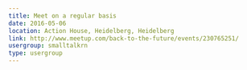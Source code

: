 ```yaml
---
title: Meet on a regular basis
date: 2016-05-06
location: Action House, Heidelberg, Heidelberg
link: http://www.meetup.com/back-to-the-future/events/230765251/
usergroup: smalltalkrn
type: usergroup
---
```

